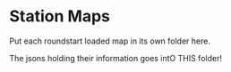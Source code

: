 # Station Maps

Put each roundstart loaded map in its own folder here.

The jsons holding their information goes intO THIS folder!
